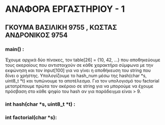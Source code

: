 # ΑΝΑΦΟΡΑ ΕΡΓΑΣΤΗΡΙΟΥ - 1
## ΓΚΟΥΜΑ ΒΑΣΙΛΙΚΗ 9755 , ΚΩΣΤΑΣ ΑΝΔΡΟΝΙΚΟΣ 9754

### main() :
Έχουμε αρχικά δύο πίνακες, τον table[26] = {10, 42, ...} που αποθηκεύουμε τους ακεραίους που αντιστοιχούν σε κάθε χαρακτήρα σύμφωνα με την εκφώνηση και τον input[100] για να γίνει η αποθήκευση του string που δίνει ο χρήστης.
Υπολογίζουμε το hash_num μέσω της hash(char *s, uint8_t *t) και τυπώνουμε το αποτέλεσμα. Για τον υπολογισμό του factorial μετατρέπουμε πρώτα τον ακέραιο σε string για να μπορούμε να έχουμε πρόσβαση στο κάθε ψηφίο του hash αν για παράδειγμα είναι > 9. 

### int hash(char *s, uint8_t *t) :


### int factorial(char *s):





